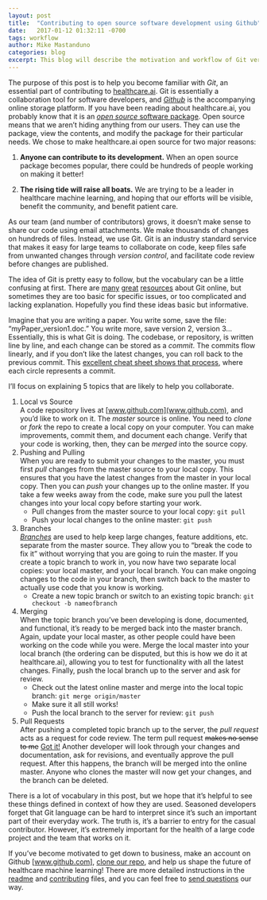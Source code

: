 ```yaml
---
layout: post
title:  "Contributing to open source software development using Github"
date:   2017-01-12 01:32:11 -0700
tags: workflow			
author: Mike Mastanduno
categories: blog
excerpt: This blog will describe the motivation and workflow of Git version control
---
```


The purpose of this post is to help you become familiar with *Git*, an essential part of contributing to [healthcare.ai](www.healthcare.ai). Git is essentially a collaboration tool for software developers, and [*Github*](www.github.com) is the accompanying online storage platform. If you have been reading about healthcare.ai, you probably know that it is an [*open source* software package]( http://healthcare.ai/#why). Open source means that we aren’t hiding anything from our users. They can use the package, view the contents, and modify the package for their particular needs. We chose to make healthcare.ai open source for two major reasons:

1.	**Anyone can contribute to its development.** When an open source package becomes popular, there could be hundreds of people working on making it better!

2.	**The rising tide will raise all boats.** We are trying to be a leader in healthcare machine learning, and hoping that our efforts will be visible, benefit the community, and benefit patient care.

As our team (and number of contributors) grows, it doesn’t make sense to share our code using email attachments. We make thousands of changes on hundreds of files. Instead, we use Git. Git is an industry standard service that makes it easy for large teams to collaborate on code, keep files safe from unwanted changes through *version control*, and facilitate code review before changes are published.

The idea of Git is pretty easy to follow, but the vocabulary can be a little confusing at first. There are [many](https://guides.github.com/introduction/flow/) [great](http://git.huit.harvard.edu/guide/) [resources](https://guides.github.com/activities/hello-world/) about Git online, but sometimes they are too basic for specific issues, or too complicated and lacking explanation. Hopefully you find these ideas basic but informative.

Imagine that you are writing a paper. You write some, save the file: “myPaper_version1.doc.” You write more, save version 2, version 3… Essentially, this is what Git is doing. The codebase, or repository, is written line by line, and each change can be stored as a *commit*. The commits flow linearly, and if you don’t like the latest changes, you can roll back to the previous commit. This [excellent cheat sheet shows that process](http://rogerdudler.github.io/git-guide/files/git_cheat_sheet.pdf), where each circle represents a commit. 

I’ll focus on explaining 5 topics that are likely to help you collaborate.

1. Local vs Source  
A code repository lives at [www.github.com](www.github.com), and you’d like to work on it. The *master* source is online. You need to *clone* or *fork* the repo to create a local copy on your computer. You can make improvements, commit them, and document each change. Verify that your code is working, then, they can be *merged* into the source copy.
2. Pushing and Pulling  
When you are ready to submit your changes to the master, you must first *pull* changes from the master source to your local copy. This ensures that you have the latest changes from the master in your local copy. Then you can *push* your changes up to the online master. If you take a few weeks away from the code, make sure you pull the latest changes into your local copy before starting your work. 
    * Pull changes from the master source to your local copy: `git pull`
    * Push your local changes to the online master: `git push`  
3. Branches  
[*Branches*]( https://github.com/HealthCatalystSLC/healthcareai-r/branches) are used to help keep large changes, feature additions, etc. separate from the master source. They allow you to “break the code to fix it” without worrying that you are going to ruin the master. If you create a topic branch to work in, you now have two separate local copies: your local master, and your local branch. You can make ongoing changes to the code in your branch, then switch back to the master to actually use code that you know is working.
    * Create a new topic branch or switch to an existing topic branch: `git checkout -b nameofbranch`
4. Merging  
When the topic branch you’ve been developing is done, documented, and functional, it’s ready to be merged back into the master branch. Again, update your local master, as other people could have been working on the code while you were. Merge the local master into your local branch (the ordering can be disputed, but this is how we do it at healthcare.ai), allowing you to test for functionality with all the latest changes. Finally, push the local branch up to the server and ask for review.
    * Check out the latest online master and merge into the local topic branch: `git merge origin/master`
    * Make sure it all still works!
    * Push the local branch to the server for review: `git push` 
5. Pull Requests  
After pushing a completed topic branch up to the server, the *pull request* acts as a request for code review. The term pull request ~~makes no sense to me~~ [Got it!](https://www.quora.com/GitHub-Why-is-the-pull-request-called-pull-request) Another developer will look through your changes and documentation, ask for revisions, and eventually approve the pull request. After this happens, the branch will be merged into the online master. Anyone who clones the master will now get your changes, and the branch can be deleted.

There is a lot of vocabulary in this post, but we hope that it’s helpful to see these things defined in context of how they are used. Seasoned developers forget that Git language can be hard to interpret since it’s such an important part of their everyday work. The truth is, it’s a barrier to entry for the casual contributor. However, it’s extremely important for the health of a large code project and the team that works on it. 

If you’ve become motivated to get down to business, make an account on Github [www.github.com], [clone our repo](https://github.com/HealthCatalystSLC/healthcareai-r/blob/master/CONTRIBUTING.md#clone-healthcareai-r-repo), and help us shape the future of healthcare machine learning! There are more detailed instructions in the [readme]( https://github.com/HealthCatalystSLC/healthcareai-r/blob/master/README.md) and [contributing](https://github.com/HealthCatalystSLC/healthcareai-r/blob/master/CONTRIBUTING.md) files, and you can feel free to [send questions](http://healthcare.ai/contact.html) our way.
